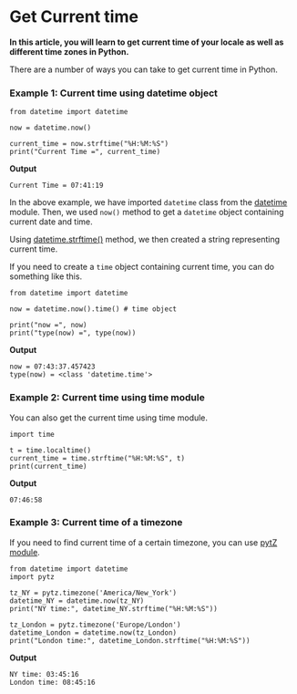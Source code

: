 # Get Current time



**In this article, you will learn to get current time of your locale as well as different time zones in Python.**

There are a number of ways you can take to get current time in Python.

### Example 1: Current time using datetime object

```text
from datetime import datetime

now = datetime.now()

current_time = now.strftime("%H:%M:%S")
print("Current Time =", current_time)
```

**Output**

```text
Current Time = 07:41:19
```

In the above example, we have imported `datetime` class from the [datetime](https://www.programiz.com/python-programming/datetime) module. Then, we used `now()` method to get a `datetime` object containing current date and time.

Using [datetime.strftime\(\)](https://www.programiz.com/python-programming/datetime/strftime) method, we then created a string representing current time.

If you need to create a `time` object containing current time, you can do something like this.

```text
from datetime import datetime

now = datetime.now().time() # time object

print("now =", now)
print("type(now) =", type(now))	
```

**Output**

```text
now = 07:43:37.457423
type(now) = <class 'datetime.time'>
```

### Example 2: Current time using time module

You can also get the current time using time module.

```text
import time

t = time.localtime()
current_time = time.strftime("%H:%M:%S", t)
print(current_time)
```

**Output**

```text
07:46:58
```

### Example 3: Current time of a timezone

If you need to find current time of a certain timezone, you can use [pytZ module](http://pytz.sourceforge.net/).

```text
from datetime import datetime
import pytz

tz_NY = pytz.timezone('America/New_York') 
datetime_NY = datetime.now(tz_NY)
print("NY time:", datetime_NY.strftime("%H:%M:%S"))

tz_London = pytz.timezone('Europe/London')
datetime_London = datetime.now(tz_London)
print("London time:", datetime_London.strftime("%H:%M:%S"))
```

**Output**

```text
NY time: 03:45:16
London time: 08:45:16
```

